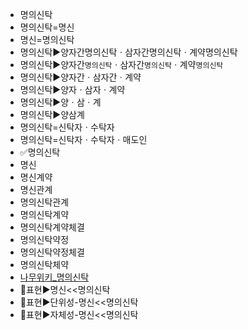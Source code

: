 - 명의신탁
- 명의신탁=명신
- 명신=명의신탁
- 명의신탁▶️양자간명의신탁ㆍ삼자간명의신탁ㆍ계약명의신탁
- 명의신탁▶️양자간`명의신탁`ㆍ삼자간`명의신탁`ㆍ계약`명의신탁`
- 명의신탁▶️양자간ㆍ삼자간ㆍ계약
- 명의신탁▶️양자ㆍ삼자ㆍ계약
- 명의신탁▶️양ㆍ삼ㆍ계
- 명의신탁▶️양삼계
- 명의신탁=신탁자ㆍ수탁자
- 명의신탁=신탁자ㆍ수탁자ㆍ매도인
- ✅명의신탁
- 명신
- 명신계약
- 명신관계
- 명의신탁관계
- 명의신탁계약
- 명의신탁계약체결
- 명의신탁약정
- 명의신탁약정체결
- 명의신탁체약
- [나무위키_명의신탁](https://namu.wiki/w/%EB%AA%85%EC%9D%98%EC%8B%A0%ED%83%81#s-4)  
- 📌표현▶️명신<<명의신탁
- 📌표현▶️단위성-명신<<명의신탁
- 📌표현▶️자체성-명신<<명의신탁